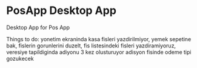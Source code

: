 # PosApp Desktop App
Desktop App for Pos App

Things to do:
    yonetim ekraninda kasa fisleri yazdirilmiyor,
    yemek sepetine bak,
    fislerin gorunlerini duzelt,
    fis listesindeki fisleri yazdiramiyoruz,
    veresiye tapildiginda adiyonu 3 kez olusturuyor
    adisyon fisinde odeme tipi gozukecek